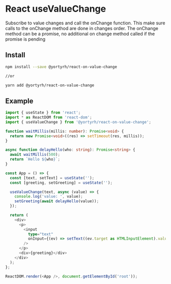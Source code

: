 # React useValueChange

Subscribe to value changes and call the onChange function.
This make sure calls to the onChange method are done in changes order.
The onChange method can be a promise, no additional on change method called if the promise is pending

## Install

```bash
npm install --save @yortyrh/react-on-value-change

//or

yarn add @yortyrh/react-on-value-change
```

## Example

```typescript
import { useState } from 'react';
import * as ReactDOM from 'react-dom';
import { useValueChange } from '@yortyrh/react-on-value-change';

function waitMillis(millis: number): Promise<void> {
  return new Promise<void>((res) => setTimeout(res, millis));
}

async function delayHello(who: string): Promise<string> {
  await waitMillis(500);
  return `Hello ${who}`;
}

const App = () => {
  const [text, setText] = useState('');
  const [greeting, setGreeting] = useState('');

  useValueChange(text, async (value) => {
    console.log('value: ', value);
    setGreeting(await delayHello(value));
  });

  return (
    <div>
      <p>
        <input
          type="text"
          onInput={(ev) => setText((ev.target as HTMLInputElement).value)}
        />
      </p>
      <div>{greeting}</div>
    </div>
  );
};

ReactDOM.render(<App />, document.getElementById('root'));
```
